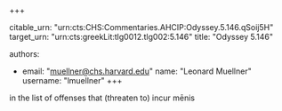 +++


citable_urn: "urn:cts:CHS:Commentaries.AHCIP:Odyssey.5.146.qSoij5H"
target_urn: "urn:cts:greekLit:tlg0012.tlg002:5.146"
title: "Odyssey 5.146"

authors:
- email: "muellner@chs.harvard.edu"
  name: "Leonard Muellner"
  username: "lmuellner"
+++

<p>in the list of offenses that (threaten to) incur mēnis</p>